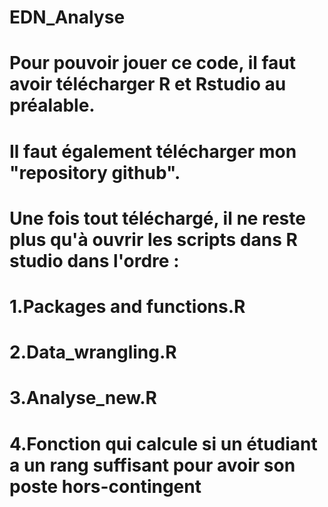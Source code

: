 # EDN_Analyse
# Pour pouvoir jouer ce code, il faut avoir télécharger R et Rstudio au préalable.
# Il faut également télécharger mon "repository github".
#
# Une fois tout téléchargé, il ne reste plus qu'à ouvrir les scripts dans R studio dans l'ordre :
# 1.Packages and functions.R
# 2.Data_wrangling.R
# 3.Analyse_new.R
# 4.Fonction qui calcule si un étudiant a un rang suffisant pour avoir son poste hors-contingent
